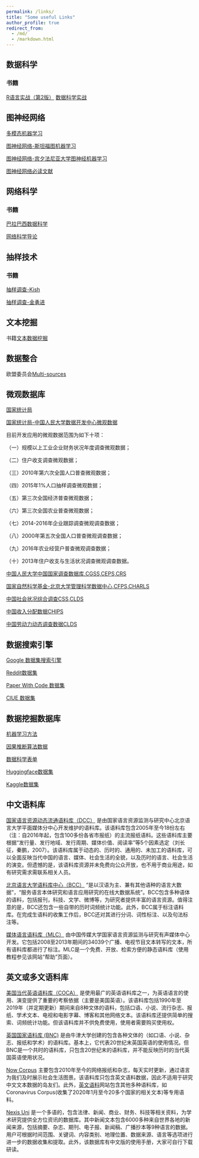 ```yaml
---
permalink: /links/
title: "Some useful Links"
author_profile: true
redirect_from: 
  - /md/
  - /markdown.html
---
```

## 数据科学

### 书籍
[R语言实战（第2版）](https://book.douban.com/subject/26785199/)
[数据科学实战](https://book.douban.com/subject/26320485/)

## 图神经网络

[多模态机器学习](https://github.com/pliang279/awesome-multimodal-ml)

[图神经网络-斯坦福图机器学习](https://www.bilibili.com/video/BV1RZ4y1c7Co)

[图神经网络-宾夕法尼亚大学图神经机器学习](https://www.bilibili.com/video/BV1L5411j7kb)

[图神经网络必读文献](https://github.com/thunlp/GNNPapers)


## 网络科学

### 书籍
[巴拉巴西数据科学](https://book.douban.com/subject/34970365/)

[网络科学导论](https://book.douban.com/subject/10737444/)

## 抽样技术

### 书籍
[抽样调查-Kish](https://book.douban.com/subject/1551581/)

[抽样调查-金勇进](https://book.douban.com/subject/30379559/)


## 文本挖掘

书籍[文本数据挖掘](https://book.douban.com/subject/34441323/)


## 数据整合

欧盟委员会[Multi-sources](https://ec.europa.eu/eurostat/cros/search/custom-taxonomy/knowledge-repository-general-innovation-area/multisource-statistics)



## 微观数据库

[国家统计局](http://www.stats.gov.cn/tjsj/)

[国家统计局-中国人民大学数据开发中心微观数据](http://nrrdc.ruc.edu.cn/wgsj/syzn/5ad3ff16a0f94c1baadd1d4801b0b2e7.htm)

目前开发应用的微观数据范围为如下十项：

（一）规模以上工业企业财务状况年度调查微观数据；

（二）住户收支调查微观数据；

（三）2010年第六次全国人口普查微观数据；

（四）2015年1%人口抽样调查微观数据；

（五）第三次全国经济普查微观数据；

（六）第三次全国农业普查微观数据；

（七）2014-2016年企业跟踪调查微观调查数据；

（八）2000年第五次全国人口普查微观调查数据；

（九）2016年农业经营户普查微观调查数据；

（十）2013年住户收支与生活状况调查微观调查数据。

[中国人民大学中国国家调查数据库,CGSS,CEPS,CRS](http://www.cnsda.org/)

[国家自然科学基金-北京大学管理科学数据中心,CFPS,CHARLS](https://dcms.pku.edu.cn/sjgx/sjzy/index.htm)

[中国社会状况综合调查CSS,CLDS](http://css.cssn.cn/css_sy/)

[中国收入分配数据CHIPS](http://www.ciidbnu.org/chip/index.asp)

[中国劳动力动态调查数据CLDS](http://css.sysu.edu.cn/Data)

## 数据搜索引擎

[Google 数据集搜索引擎](https://datasetsearch.research.google.com/)

[Reddit数据集](https://www.reddit.com/r/datasets/)

[Paper With Code 数据集](https://www.paperswithcode.com/datasets)

[ClUE 数据集](https://www.cluebenchmarks.com/dataSet_search.html)

## 数据挖掘数据库

[机器学习方法](https://github.com/josephmisiti/awesome-machine-learning)

[因果推断算法数据](https://github.com/rguo12/awesome-causality-algorithms)

[数据科学表单](https://github.com/prashanthbasani/Awesome-DataScience-Cheatsheets)

[Huggingface数据集](https://github.com/huggingface/datasets)

[Kaggle数据集](https://www.kaggle.com/datasets)



## 中文语料库

[国家语言资源动态流通语料库（DCC）](http://cnlr.blcu.edu.cn/col/col8769/index.html) 是由国家语言资源监测与研究中心北京语言大学平面媒体分中心开发维护的语料库。该语料库包含2005年至今18份左右（注：自2016年起，包含100多份各省市报纸）的主流报纸语料。这些语料库主要根据“发行量、发行地域、发行周期、媒体价值、阅读率”等5个因素选定（刘长征，秦鹏，2007）。该语料库属于动态的、历时的、通用的、未加工的语料库，可以全面反映当代中国的语言、媒体、社会生活的全貌，以及历时的语言、社会生活的演变。但遗憾的是，该语料库资源并未免费向公众开放，也不用于商业用途，如有研究需求需联系相关人员。

[北京语言大学语料库中心（BCC）](http://bcc.blcu.edu.cn/) “是以汉语为主、兼有其他语种的语言大数据”，“服务语言本体研究和语言应用研究的在线大数据系统”。BCC包含多种语体的语料，包括报刊，科技、文学、微博等，为研究者提供丰富的语言资源。值得注意的是，BCC还包含一些自带的历时词频统计功能。此外，BCC属于标注语料库。在完成生语料的收集工作后，BCC还对其进行分词、词性标注、以及句法标注等。

[媒体语言语料库（MLC）](http://ling.cuc.edu.cn/RawPub/) 由中国传媒大学国家语言资源监测与研究有声媒体中心开发。它包括2008至2013年期间的34039个广播、电视节目文本转写的文本，所有语料库都进行了标注。MLC是一个免费、开放、检索方便的静态语料库（使用教程参见该网站“帮助”页面）。

## 英文或多文语料库

[美国当代英语语料库（COCA）](https://www.english-corpora.org/coca/) 是使用最广的英语语料库之一，为英语语言的使用、演变提供了重要的考察依据（主要是美国英语）。该语料库包括1990年至2019年（并定期更新）期间来自8种文体的语料，包括口语、小说、流行杂志、报纸、学术文本、电视和电影字幕、博客和其他网络文本。该语料库还提供简单的搜索、词频统计功能。但该语料库并不供免费使用，使用者需要购买使用权。

 
[英国国家语料库 (BNC)](http://www.natcorp.ox.ac.uk/) 是由牛津大学创建的包含各种文体的（如口语、小说、杂志、报纸和学术）的语料库。基本上，它代表20世纪末英国英语的使用情况。但BNC是一个共时的语料库，只包含20世纪末的语料库，并不能反映历时的当代英国英语使用状况。

 
[Now Corpus](https://www.english-corpora.org/now/) 主要包含2010年至今的网络报纸和杂志，每天实时更新，通过语言为我们及时展示社会生活图景。该语料库只包含英文语料数据，因此不适用于研究中文文本数据的岛友们。此外，[英文语料](https://www.english-corpora.org/ )网站包含其他多种语料库，如Coronavirus Corpus(收集了2020年1月至今20多个国家的相关文本)等专用语料。

 
[Nexis Uni](http://advance.lexis.com/) 是一个多语的，包含法律、新闻、商业、财务、科技等相关资料，为学术研究提供全方位资讯的数据库。其中新闻文本包含6000多种来自世界各地的新闻来源，包括摘要、杂志、期刊、电子报、新闻稿、广播抄本等9种语言的数据。用户可根据时间范围、关键词、内容类别、地理位置、数据来源、语言等选项进行进一步的数据收集和提取。此外，该数据库有中文版的使用手册，大家可自行下载研读。
